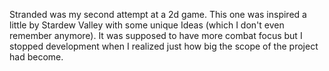 Stranded was my second attempt at a 2d game. 
This one was inspired a little by Stardew Valley with some unique Ideas (which I don't even remember anymore). 
It was supposed to have more combat focus but I stopped development when I realized just how big the scope of the project had become. 